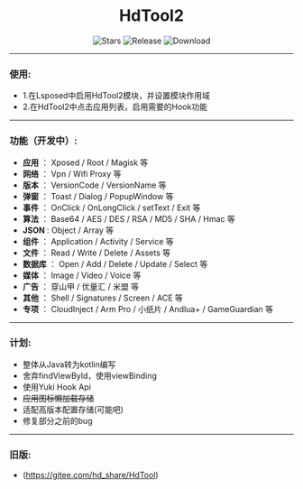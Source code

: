 <div align="center">

<h1>HdTool2</h1>

![Stars](https://img.shields.io/github/stars/Xposed-Modules-Repo/me.hd.hdtool2?label=stars)
![Release](https://img.shields.io/github/v/release/Xposed-Modules-Repo/me.hd.hdtool2?include_prereleases)
![Download](https://img.shields.io/github/downloads/Xposed-Modules-Repo/me.hd.hdtool2/total)

</div>

---
### 使用:

- 1.在Lsposed中启用HdTool2模块，并设置模块作用域
- 2.在HdTool2中点击应用列表，启用需要的Hook功能

---
### 功能（开发中）:

- **应用** ： Xposed / Root / Magisk 等
- **网络** ： Vpn / Wifi Proxy 等
- **版本** ： VersionCode / VersionName 等
- **弹窗** ： Toast / Dialog / PopupWindow 等
- **事件** ： OnClick / OnLongClick / setText / Exit 等
- **算法** ： Base64 / AES / DES / RSA / MD5 / SHA / Hmac 等
- **JSON** : Object / Array 等
- **组件** ： Application / Activity / Service 等
- **文件** ： Read / Write / Delete / Assets 等
- **数据库** ： Open / Add / Delete / Update / Select 等
- **媒体** ： Image / Video / Voice 等
- **广告** ： 穿山甲 / 优量汇 / 米盟 等
- **其他** ： Shell / Signatures / Screen / ACE 等
- **专项** ： CloudInject / Arm Pro / 小纸片 / Andlua+ / GameGuardian 等

---
### 计划:

- 整体从Java转为kotlin编写
- 舍弃findViewById，使用viewBinding
- 使用Yuki Hook Api
- ~~应用图标懒加载存储~~
- 适配高版本配置存储(可能吧)
- 修复部分之前的bug

---
### 旧版:

- (https://gitee.com/hd_share/HdTool)

